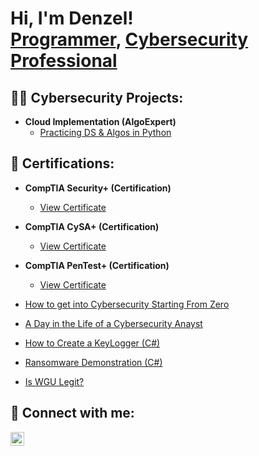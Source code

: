 <h1>Hi, I'm Denzel! <br/>
  <a href="https://github.com/joshmadakor1">Programmer</a>,
  <a href="https://www.linkedin.com/in/denzelfrimpong/">Cybersecurity Professional</a>
</h1>

<h2>👨‍💻 Cybersecurity Projects:</h2>

- <b>Cloud Implementation (AlgoExpert)</b>  
  - [Practicing DS & Algos in Python](https://github.com/joshmadakor1/Algorithms-Practice)

<h2>📄 Certifications:</h2>

- <b>CompTIA Security+ (Certification)</b>  
  - [View Certificate](https://github.com/CyberDenzel247/cyberdenzel247/blob/main/CompTIA%20Security%2B.pdf?raw=true)

- <b>CompTIA CySA+ (Certification)</b>  
  - [View Certificate](https://github.com/CyberDenzel247/cyberdenzel247/blob/main/CompTIA%20CySA%2B%20ce%20certificate%20(1).pdf?raw=true)

- <b>CompTIA PenTest+ (Certification)</b>  
  - [View Certificate](https://github.com/CyberDenzel247/cyberdenzel247/blob/main/CompTIA%20CySA%2B%20ce%20certificate%20(1).pdf?raw=true)



- [How to get into Cybersecurity Starting From Zero](https://www.youtube.com/watch?v=a83ASGn_V_s)
- [A Day in the Life of a Cybersecurity Anayst](https://www.youtube.com/watch?v=uHy3oM7NnoU)
- [How to Create a KeyLogger (C#)](https://www.youtube.com/watch?v=N-L9hklSlNk)
- [Ransomware Demonstration (C#)](https://www.youtube.com/watch?v=OfvdQeh79s0)
- [Is WGU Legit?](https://www.youtube.com/watch?v=E2MwRWxDBkA)

<h2> 🤳 Connect with me:</h2>

[<img align="left" alt="JoshMadakor | LinkedIn" width="22px" src="https://cdn.jsdelivr.net/npm/simple-icons@v3/icons/linkedin.svg" />][linkedin]


[linkedin]:https://linkedin.com/in/denzelfrimpong
